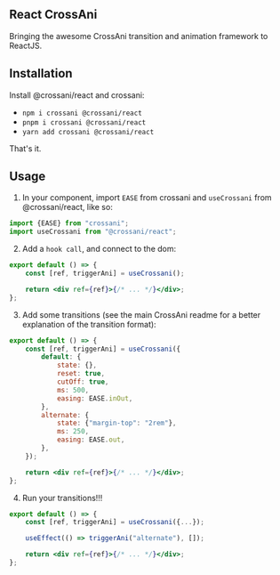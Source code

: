 ## React CrossAni

Bringing the awesome CrossAni transition and animation framework to ReactJS.

## Installation

Install @crossani/react and crossani:

- `npm i crossani @crossani/react`
- `pnpm i crossani @crossani/react`
- `yarn add crossani @crossani/react`

That's it.

## Usage

1. In your component, import `EASE` from crossani and `useCrossani` from @crossani/react, like so:

```jsx
import {EASE} from "crossani";
import useCrossani from "@crossani/react";
```

2. Add a `hook call`, and connect to the dom:

```jsx
export default () => {
	const [ref, triggerAni] = useCrossani();

	return <div ref={ref}>{/* ... */}</div>;
};
```

3. Add some transitions (see the main CrossAni readme for a better explanation of the transition format):

```jsx
export default () => {
	const [ref, triggerAni] = useCrossani({
		default: {
			state: {},
			reset: true,
			cutOff: true,
			ms: 500,
			easing: EASE.inOut,
		},
		alternate: {
			state: {"margin-top": "2rem"},
			ms: 250,
			easing: EASE.out,
		},
	});

	return <div ref={ref}>{/* ... */}</div>;
};
```

4. Run your transitions!!!

```jsx
export default () => {
	const [ref, triggerAni] = useCrossani({...});

	useEffect(() => triggerAni("alternate"), []);

	return <div ref={ref}>{/* ... */}</div>;
};
```
